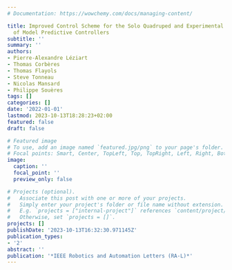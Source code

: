 ```yaml
---
# Documentation: https://wowchemy.com/docs/managing-content/

title: Improved Control Scheme for the Solo Quadruped and Experimental Comparison
  of Model Predictive Controllers
subtitle: ''
summary: ''
authors:
- Pierre-Alexandre Léziart
- Thomas Corbères
- Thomas Flayols
- Steve Tonneau
- Nicolas Mansard
- Philippe Souères
tags: []
categories: []
date: '2022-01-01'
lastmod: 2023-10-13T18:28:23+02:00
featured: false
draft: false

# Featured image
# To use, add an image named `featured.jpg/png` to your page's folder.
# Focal points: Smart, Center, TopLeft, Top, TopRight, Left, Right, BottomLeft, Bottom, BottomRight.
image:
  caption: ''
  focal_point: ''
  preview_only: false

# Projects (optional).
#   Associate this post with one or more of your projects.
#   Simply enter your project's folder or file name without extension.
#   E.g. `projects = ["internal-project"]` references `content/project/deep-learning/index.md`.
#   Otherwise, set `projects = []`.
projects: []
publishDate: '2023-10-13T16:32:30.971145Z'
publication_types:
- '2'
abstract: ''
publication: '*IEEE Robotics and Automation Letters (RA-L)*'
---
```

